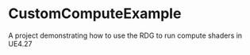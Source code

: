 # CustomComputeExample
 A project demonstrating how to use the RDG to run compute shaders in UE4.27
